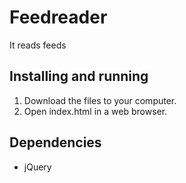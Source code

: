 # Feedreader

It reads feeds

## Installing and running

1. Download the files to your computer.
2. Open index.html in a web browser.

## Dependencies

* jQuery
